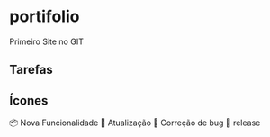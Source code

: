 # portifolio
Primeiro Site no GIT

## Tarefas


## Ícones
:package: Nova Funcionalidade
:floppy_disk: Atualização
:bug: Correção de bug
:checkered_flag: release
